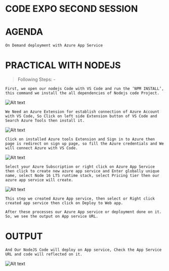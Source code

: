 # CODE EXPO SECOND SESSION

# AGENDA 
```
On Demand deployment with Azure App Service
```

# PRACTICAL WITH NODEJS
> Following Steps: - 

```
First, we open our nodejs Code with VS Code and run the ‘NPM INSTALL’, this command we install the all dependencies of Nodejs code Project.
```
<img title="a title" alt="Alt text" src="1st.png">

```
We Need an Azure Extension for establish connection of Azure Account with VS Code, So Click on left side Extension button of VS Code and Search Azure Tools then install it.
```
<img title="a title" alt="Alt text" src="2nd.png">

```
Click on installed Azure tools Extension and Sign in to Azure then page is redirect on sign up page, so fill the Azure credentials and We will connect Azure with VS Code.
```
<img title="a title" alt="Alt text" src="3rd.png">

```
Select your Azure Subscription or right click on Azure App Service then click to create new azure app service and Enter globally unique name, select Node 16 LTS runtime stack, select Pricing tier then our azure app service will create.
```
<img title="a title" alt="Alt text" src="4th.png">

```
This step we created Azure App service, then select or Right click created app service then click on Deploy to Web app. 
```

```
After these processes our Azure App service or deployment done on it. So, we see the output on App service URL.
```
# OUTPUT

```
And Our NodeJS Code will deploy on App service, Check the App Service URL and code will reflected on it.
```
<img title="a title" alt="Alt text" src="5th.png">